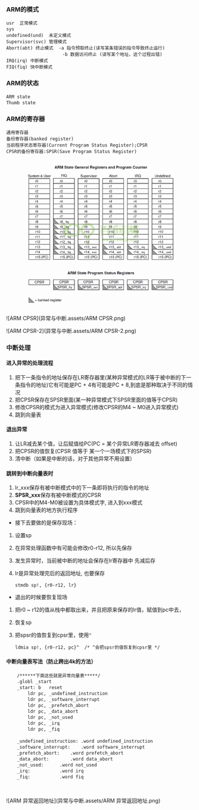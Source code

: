 ### ARM的模式

```
usr  正常模式
sys
undefined(und)  未定义模式
Supervisor(svc) 管理模式
Abort(abt) 终止模式  -a 指令预取终止(读写某条错误的指令导致终止运行)
                     -b 数据访问终止 (读写某个地址，这个过程出错)
IRQ(irq) 中断模式
FIQ(fiq) 快中断模式
```

### ARM的状态

```
ARM state
Thumb state
```

### ARM的寄存器

```
通用寄存器
备份寄存器(banked register)
当前程序状态寄存器(Current Program Status Register);CPSR
CPSR的备份寄存器:SPSR(Save Program Status Register)
```

![ARM寄存器](异常与中断.assets/ARM寄存器.png)

![ARM CPSR](异常与中断.assets/ARM CPSR.png)

![ARM CPSR-2](异常与中断.assets/ARM CPSR-2.png)

### 中断处理

#### 进入异常的处理流程  

1. 把下一条指令的地址保存在LR寄存器里(某种异常模式的LR等于被中断的下一条指令的地址)它有可能是PC + 4有可能是PC + 8,到底是那种取决于不同的情况
2.  把CPSR保存在SPSR里面(某一种异常模式下SPSR里面的值等于CPSR)
3. 修改CPSR的模式为进入异常模式(修改CPSR的M4 ~ M0进入异常模式)
4.  跳到向量表

#### 退出异常

1. 让LR减去某个值，让后赋值给PC(PC = 某个异常LR寄存器减去 offset) 
2. 把CPSR的值恢复(CPSR 值等于 某一个一场模式下的SPSR)
3. 清中断（如果是中断的话，对于其他异常不用设置）

#### 跳转到中断向量表时

1. lr_xxx保存有被中断模式中的下一条即将执行的指令的地址
2. **SPSR_xxx**保存有被中断模式的CPSR
3. CPSR中的M4-M0被设置为具体模式字, 进入到xxx模式
4. 跳到向量表的地方执行程序 

- 接下去要做的是保存现场：

1. 设置sp

2. 在异常处理函数中有可能会修改r0-r12, 所以先保存

3. 发生异常时，当前被中断的地址会保存在lr寄存器中 先减后存

4. lr是异常处理完后的返回地址, 也要保存

   ```
   stmdb sp!, {r0-r12, lr}
   ```

- 退出的时候要恢复现场

1. 把r0 ~ r12的值从栈中都取出来，并且把原来保存的lr值，赋值到pc中去，

2. 恢复sp

3. 把spsr的值恢复到cpsr里，使用`^`

   ```
   ldmia sp!, {r0-r12, pc}^  /* ^会把spsr的值恢复到cpsr里 */
   ```

#### 中断向量表写法（防止跨出4k的方法）

```
    /******下面这些就是异常向量表*****/
    .globl _start
    _start:	b   reset
    	ldr	pc, _undefined_instruction
    	ldr	pc, _software_interrupt
    	ldr	pc, _prefetch_abort
    	ldr	pc, _data_abort
    	ldr	pc, _not_used
    	ldr	pc, _irq
    	ldr	pc, _fiq
    
    _undefined_instruction:	.word undefined_instruction
    _software_interrupt:	.word software_interrupt
    _prefetch_abort:	.word prefetch_abort
    _data_abort:		.word data_abort
    _not_used:		.word not_used
    _irq:			.word irq
    _fiq:			.word fiq
    
    
```



![ARM 异常返回地址](异常与中断.assets/ARM 异常返回地址.png)

